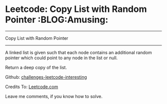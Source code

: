 # Leetcode: Copy List with Random Pointer     :BLOG:Amusing:


---

Copy List with Random Pointer  

---

A linked list is given such that each node contains an additional random pointer which could point to any node in the list or null.  

Return a deep copy of the list.  

Github: [challenges-leetcode-interesting](https://github.com/DennyZhang/challenges-leetcode-interesting/tree/master/copy-list-with-random-pointer)  

Credits To: [Leetcode.com](https://leetcode.com/problems/copy-list-with-random-pointer/description/)  

Leave me comments, if you know how to solve.